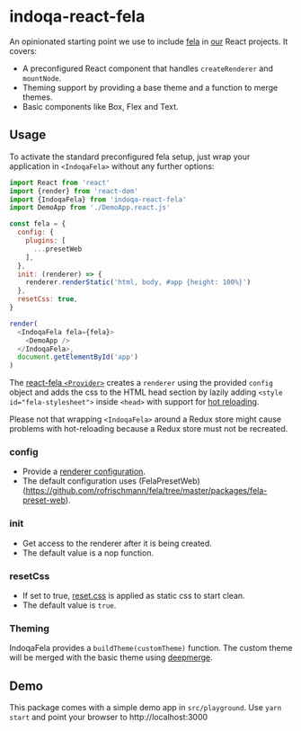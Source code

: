 # indoqa-react-fela

An opinionated starting point we use to include [fela](https://github.com/rofrischmann/fela) in [our](https://indoqa.com) React projects. It covers:

* A preconfigured React component that handles `createRenderer` and `mountNode`.
* Theming support by providing a base theme and a function to merge themes.
* Basic components like Box, Flex and Text.

## Usage

To activate the standard preconfigured fela setup, just wrap your application in `<IndoqaFela>` without any further options:

```javascript
import React from 'react'
import {render} from 'react-dom'
import {IndoqaFela} from 'indoqa-react-fela'
import DemoApp from './DemoApp.react.js'

const fela = {
  config: {
    plugins: [
      ...presetWeb
    ],
  },
  init: (renderer) => {
    renderer.renderStatic('html, body, #app {height: 100%}')
  },
  resetCss: true,
}

render(
  <IndoqaFela fela={fela}>
    <DemoApp />
  </IndoqaFela>,
  document.getElementById('app')
)
```

The [react-fela `<Provider>`](https://github.com/rofrischmann/fela/blob/master/packages/react-fela/docs/Provider.md) creates a `renderer` using the provided `config` object and adds the css to the HTML head section by lazily adding `<style id="fela-stylesheet">` inside `<head>` with support for [hot reloading](https://github.com/rofrischmann/fela/issues/125).

Please not that wrapping `<IndoqaFela>` around a Redux store might cause problems with hot-reloading because a Redux store must not be recreated.

### config

  * Provide a [renderer configuration](https://github.com/rofrischmann/fela/blob/master/docs/advanced/RendererConfiguration.md).
  * The default configuration uses (FelaPresetWeb)(https://github.com/rofrischmann/fela/tree/master/packages/fela-preset-web).

### init

  * Get access to the renderer after it is being created.
  * The default value is a nop function.

### resetCss

  * If set to true, [reset.css](https://meyerweb.com/eric/tools/css/reset/) is applied as static css to start clean.
  * The default value is `true`.

### Theming

IndoqaFela provides a `buildTheme(customTheme)` function. The custom theme will be merged with the basic theme using [deepmerge](https://github.com/KyleAMathews/deepmerge).

## Demo

This package comes with a simple demo app in `src/playground`. Use `yarn start` and point your browser to http://localhost:3000
